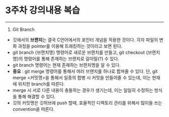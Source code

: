# 3주차 강의내용 복습

---

1. Git Branch

- 깃에서의 **브랜치**는 결국 C언어에서의 포인터 개념을 적용한 것이다. 각자 파일의 변화 과정을 pointer를 이용해 트래킹하는 것이라고 보면 된다.
- git branch {브랜치명} 명령어로 새로운 브랜치를 만들고, git checkout {브랜치명}의 명령어를 통해 존재하는 브랜치로 갈아탈(?) 수 있다.
- git branch 명령어는 현재 존재하는 브랜치명을 알 수 있다.
- **중요** : git merge 명령어를 통해서 여러 브랜치를 하나로 합쳐줄 수 있다. 단, git merge <커밋명>을 통해서 일종의 합병 시 커밋을 만들어줄 수 있는데, 이는 현재에 위치한 branch를 따른다.
- merge 시 서로 다른 내용이 충돌하는 경우가 생기는데, 이는 일일히 수정하는 방식을 통해 해결할 수 있다.
- 깃의 커밋명은 깃허브에 push 할때, 효율적인 디렉토리 관리를 위해서 많이들 쓰는 convention을 따른다.
